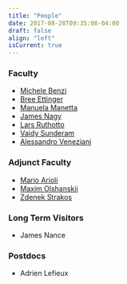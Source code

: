 ```yaml
---
title: "People"
date: 2017-08-28T09:35:08-04:00
draft: false
align: "left"
isCurrent: true
---
```


### Faculty
- [Michele Benzi](http://www.mathcs.emory.edu/~benzi)
- [Bree Ettinger](http://www.mathcs.emory.edu/~betting/)
- [Manuela Manetta](http://mannalela.wixsite.com/manuelamanetta)
- [James Nagy](http://www.mathcs.emory.edu/~nagy)
- [Lars Ruthotto](http://www.mathcs.emory.edu/~lruthot)
- [Vaidy Sunderam](http://www.mathcs.emory.edu/~vss)
- [Alessandro Veneziani](http://www.mathcs.emory.edu/~ale)

### Adjunct Faculty
- [Mario Arioli](http://www.numerical.rl.ac.uk/people/marioli/marioli.html)
- [Maxim Olshanskii](http://www.math.uh.edu/~molshan/)
- [Zdenek Strakos](http://www.cs.cas.cz/~strakos)

### Long Term Visitors
-  James Nance

### Postdocs
- Adrien Lefieux


